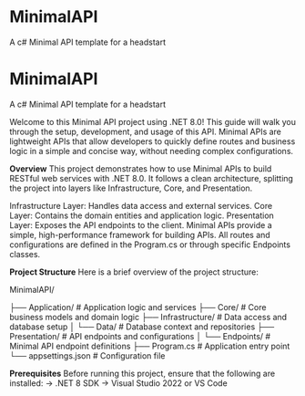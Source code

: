 # MinimalAPI
A c# Minimal API template for a headstart
# MinimalAPI
A c# Minimal API template for a headstart

Welcome to this Minimal API project using .NET 8.0! This guide will walk you through the setup, development, and usage of this API. Minimal APIs are lightweight APIs that allow developers to quickly define routes and business logic in a simple and concise way, without needing complex configurations.

**Overview**
This project demonstrates how to use Minimal APIs to build RESTful web services with .NET 8.0. It follows a clean architecture, splitting the project into layers like Infrastructure, Core, and Presentation.

Infrastructure Layer: Handles data access and external services.
Core Layer: Contains the domain entities and application logic.
Presentation Layer: Exposes the API endpoints to the client.
Minimal APIs provide a simple, high-performance framework for building APIs. All routes and configurations are defined in the Program.cs or through specific Endpoints classes.

**Project Structure**
Here is a brief overview of the project structure:

MinimalAPI/

├── Application/              # Application logic and services
├── Core/                     # Core business models and domain logic
├── Infrastructure/           # Data access and database setup
│   └── Data/                 # Database context and repositories
├── Presentation/             # API endpoints and configurations
│   └── Endpoints/            # Minimal API endpoint definitions
├── Program.cs                # Application entry point
└── appsettings.json          # Configuration file

**Prerequisites**
Before running this project, ensure that the following are installed:
-> .NET 8 SDK
-> Visual Studio 2022 or VS Code